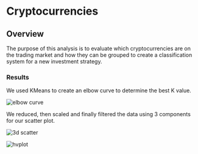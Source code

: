 # Cryptocurrencies

## Overview
The purpose of this analysis is to evaluate which cryptocurrencies are on the trading market and how they can be grouped to create a classification system for a new investment strategy.

### Results
We used KMeans to create an elbow curve to determine the best K value.

![elbow curve](https://user-images.githubusercontent.com/96350410/165798321-60f05520-8f4a-4002-b096-726fb2ca05a4.png)

We reduced, then scaled and finally filtered the data using 3 components for our scatter plot. 

![3d scatter](https://user-images.githubusercontent.com/96350410/165798365-43685d8e-62ee-459f-a506-d03f57f0018e.png)

![hvplot](https://user-images.githubusercontent.com/96350410/165798384-d568ac32-02dc-4546-b09d-21f2da4624ea.png)
